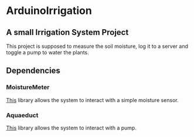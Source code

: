 # ArduinoIrrigation

## A small Irrigation System Project

This project is supposed to measure the soil moisture, log it to a server and toggle a pump to water the plants.

## Dependencies

### MoistureMeter

[This](https://github.com/umiko/MoistureMeter) library allows the system to interact with a simple moisture sensor.

### Aquaeduct

[This](https://github.com/umiko/Aquaeduct) library allows the system to interact with a pump.
